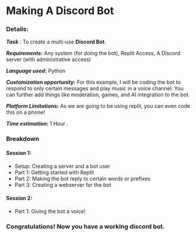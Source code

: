 # Making A Discord Bot

### Details:
**_Task_** : To create a multi-use **Discord Bot**.

**_Requirements:_** Any system (for doing the bot), Replit Access, A Discord server (with administrative access)

**_Language used:_** Python

**_Customization opportunity:_** For this example, I will be coding the bot to respond to only certain messages and play music in a voice channel. You can further add things like moderation, games, and AI integration to the bot.

**_Platform Limitations:_** As we are going to be using replit, you can even code this on a phone!

**_Time estimation:_** 1 Hour .

### Breakdown
#### Session 1:
- Setup: Creating a server and a bot user
- Part 1: Getting started with Replit
- Part 2: Making the bot reply to certain words or prefixes 
- Part 3: Creating a webserver for the bot

#### Session 2:
- Part 1: Giving the bot a voice!

### Congratulations! Now you have a working discord bot.
